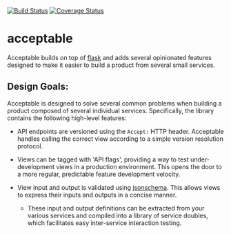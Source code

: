 [![Build Status](https://travis-ci.org/canonical-ols/acceptable.svg?branch=master)](https://travis-ci.org/canonical-ols/acceptable)
[![Coverage Status](https://coveralls.io/repos/github/canonical-ols/acceptable/badge.svg?branch=master)](https://coveralls.io/github/canonical-ols/acceptable?branch=master)
# acceptable

Acceptable builds on top of [flask](http://flask.pocoo.org/) and adds several
opinionated features designed to make it easier to build a product from several
small services.

## Design Goals:

Acceptable is designed to solve several common problems when building a product
composed of several individual services. Specifically, the library contains the
following high-level features:

 - API endpoints are versioned using the `Accept:` HTTP header. Acceptable
   handles calling the correct view according to a simple version resolution
   protocol.

- Views can be tagged with 'API flags', providing a way to test
  under-development views in a production environment. This opens the door to
  a more regular, predictable feature development velocity.

- View input and output is validated using
  [jsonschema](http://json-schema.org/). This allows views to express their
  inputs and outputs in a concise manner.

  - These input and output definitions can be extracted from your various
    services and compiled into a library of service doubles, which facilitates
    easy inter-service interaction testing.
